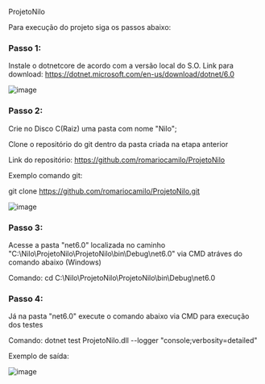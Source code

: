 ProjetoNilo

Para execução do projeto siga os passos abaixo:

### Passo 1:
Instale o dotnetcore de acordo com a versão local do S.O.
Link para download: https://dotnet.microsoft.com/en-us/download/dotnet/6.0

![image](https://user-images.githubusercontent.com/40321935/158284097-dd717450-08c9-47a6-b57e-a051e2e932fc.png)

### Passo 2:
Crie no Disco C(Raiz) uma pasta com nome "Nilo";

Clone o repositório do git dentro da pasta criada na etapa anterior

Link do repositório: https://github.com/romariocamilo/ProjetoNilo

Exemplo comando git:

git clone https://github.com/romariocamilo/ProjetoNilo.git

![image](https://user-images.githubusercontent.com/40321935/158284151-4d603987-0b43-4730-8a16-09780419163d.png)

### Passo 3:
Acesse a pasta "net6.0" localizada no caminho "C:\Nilo\ProjetoNilo\ProjetoNilo\bin\Debug\net6.0" via CMD atráves do comando abaixo (Windows)

Comando: cd C:\Nilo\ProjetoNilo\ProjetoNilo\bin\Debug\net6.0

### Passo 4:
Já na pasta "net6.0" execute o comando abaixo via CMD para execução dos testes

Comando: dotnet test ProjetoNilo.dll --logger "console;verbosity=detailed"

Exemplo de saída:

![image](https://user-images.githubusercontent.com/40321935/158284037-1e4b1b02-41dd-486c-a8ed-d02f94f6fefa.png)
